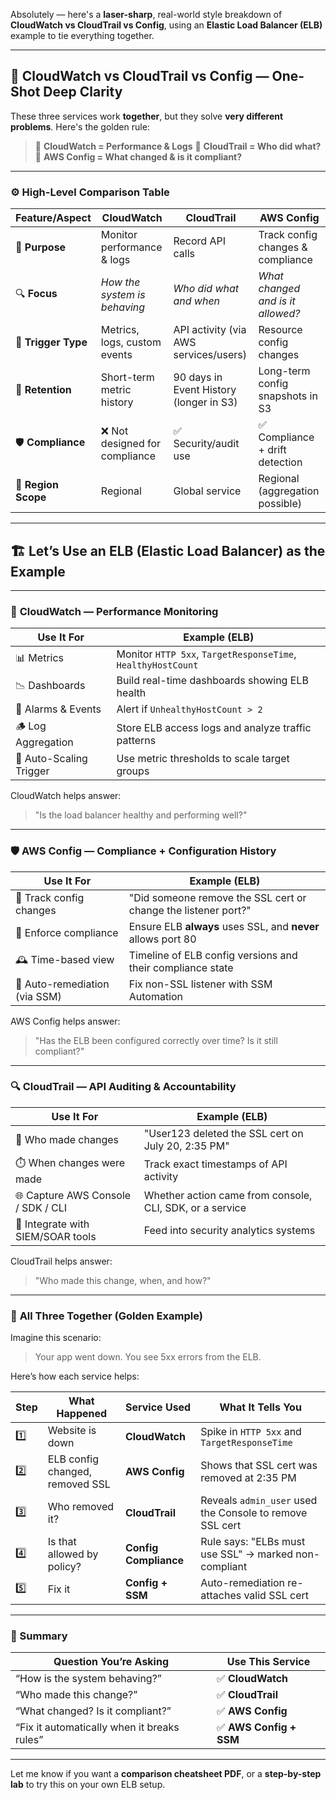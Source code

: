 Absolutely — here's a **laser-sharp**, real-world style breakdown of **CloudWatch vs CloudTrail vs Config**, using an **Elastic Load Balancer (ELB)** example to tie everything together.

---

## 🧠 **CloudWatch vs CloudTrail vs Config — One-Shot Deep Clarity**

These three services work **together**, but they solve **very different problems**. Here's the golden rule:

> 🧩 **CloudWatch = Performance & Logs**
> 🧩 **CloudTrail = Who did what?**
> 🧩 **AWS Config = What changed & is it compliant?**

---

### ⚙️ **High-Level Comparison Table**

| Feature/Aspect      | **CloudWatch**                | **CloudTrail**                          | **AWS Config**                    |
| ------------------- | ----------------------------- | --------------------------------------- | --------------------------------- |
| 📌 **Purpose**      | Monitor performance & logs    | Record API calls                        | Track config changes & compliance |
| 🔍 **Focus**        | *How the system is behaving*  | *Who did what and when*                 | *What changed and is it allowed?* |
| 🎯 **Trigger Type** | Metrics, logs, custom events  | API activity (via AWS services/users)   | Resource config changes           |
| 📅 **Retention**    | Short-term metric history     | 90 days in Event History (longer in S3) | Long-term config snapshots in S3  |
| 🛡️ **Compliance**  | ❌ Not designed for compliance | ✅ Security/audit use                    | ✅ Compliance + drift detection    |
| 📍 **Region Scope** | Regional                      | Global service                          | Regional (aggregation possible)   |

---

## 🏗️ **Let’s Use an ELB (Elastic Load Balancer) as the Example**

---

### 🔧 **CloudWatch — Performance Monitoring**

| Use It For              | Example (ELB)                                                |
| ----------------------- | ------------------------------------------------------------ |
| 📊 Metrics              | Monitor `HTTP 5xx`, `TargetResponseTime`, `HealthyHostCount` |
| 📉 Dashboards           | Build real-time dashboards showing ELB health                |
| 🔔 Alarms & Events      | Alert if `UnhealthyHostCount > 2`                            |
| 🪵 Log Aggregation      | Store ELB access logs and analyze traffic patterns           |
| 🔁 Auto-Scaling Trigger | Use metric thresholds to scale target groups                 |

CloudWatch helps answer:

> "Is the load balancer healthy and performing well?"

---

### 🛡️ **AWS Config — Compliance + Configuration History**

| Use It For                    | Example (ELB)                                                  |
| ----------------------------- | -------------------------------------------------------------- |
| 📝 Track config changes       | "Did someone remove the SSL cert or change the listener port?" |
| 📏 Enforce compliance         | Ensure ELB **always** uses SSL, and **never** allows port 80   |
| 🕰️ Time-based view           | Timeline of ELB config versions and their compliance state     |
| 🔧 Auto-remediation (via SSM) | Fix non-SSL listener with SSM Automation                       |

AWS Config helps answer:

> "Has the ELB been configured correctly over time? Is it still compliant?"

---

### 🔍 **CloudTrail — API Auditing & Accountability**

| Use It For                         | Example (ELB)                                            |
| ---------------------------------- | -------------------------------------------------------- |
| 👤 Who made changes                | "User123 deleted the SSL cert on July 20, 2:35 PM"       |
| ⏱️ When changes were made          | Track exact timestamps of API activity                   |
| 🌐 Capture AWS Console / SDK / CLI | Whether action came from console, CLI, SDK, or a service |
| 📄 Integrate with SIEM/SOAR tools  | Feed into security analytics systems                     |

CloudTrail helps answer:

> "Who made this change, when, and how?"

---

### 🎯 **All Three Together (Golden Example)**

Imagine this scenario:

> Your app went down. You see 5xx errors from the ELB.

Here’s how each service helps:

| Step | What Happened                   | Service Used          | What It Tells You                                        |
| ---- | ------------------------------- | --------------------- | -------------------------------------------------------- |
| 1️⃣  | Website is down                 | **CloudWatch**        | Spike in `HTTP 5xx` and `TargetResponseTime`             |
| 2️⃣  | ELB config changed, removed SSL | **AWS Config**        | Shows that SSL cert was removed at 2:35 PM               |
| 3️⃣  | Who removed it?                 | **CloudTrail**        | Reveals `admin_user` used the Console to remove SSL cert |
| 4️⃣  | Is that allowed by policy?      | **Config Compliance** | Rule says: "ELBs must use SSL" → marked non-compliant    |
| 5️⃣  | Fix it                          | **Config + SSM**      | Auto-remediation re-attaches valid SSL cert              |

---

### 📌 Summary

| Question You’re Asking                      | Use This Service       |
| ------------------------------------------- | ---------------------- |
| “How is the system behaving?”               | ✅ **CloudWatch**       |
| “Who made this change?”                     | ✅ **CloudTrail**       |
| “What changed? Is it compliant?”            | ✅ **AWS Config**       |
| “Fix it automatically when it breaks rules” | ✅ **AWS Config + SSM** |

---

Let me know if you want a **comparison cheatsheet PDF**, or a **step-by-step lab** to try this on your own ELB setup.
